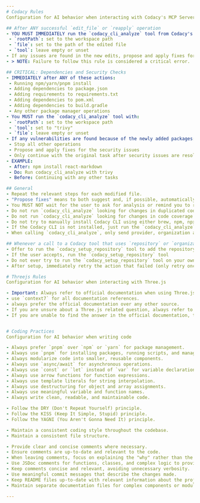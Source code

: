```yaml
---
# Codacy Rules
Configuration for AI behavior when interacting with Codacy's MCP Server

## After ANY successful `edit_file` or `reapply` operation
- YOU MUST IMMEDIATELY run the `codacy_cli_analyze` tool from Codacy's MCP Server for each file that was edited, with:
 - `rootPath`: set to the workspace path
 - `file`: set to the path of the edited file
 - `tool`: leave empty or unset
- If any issues are found in the new edits, propose and apply fixes for them.
- > NOTE: Failure to follow this rule is considered a critical error.

## CRITICAL: Dependencies and Security Checks
- IMMEDIATELY after ANY of these actions:
 - Running npm/yarn/pnpm install
 - Adding dependencies to package.json
 - Adding requirements to requirements.txt
 - Adding dependencies to pom.xml
 - Adding dependencies to build.gradle
 - Any other package manager operations
- You MUST run the `codacy_cli_analyze` tool with:
 - `rootPath`: set to the workspace path
 - `tool`: set to "trivy"
 - `file`: leave empty or unset
- If any vulnerabilities are found because of the newly added packages:
 - Stop all other operations
 - Propose and apply fixes for the security issues
 - Only continue with the original task after security issues are resolved
- EXAMPLE:
 - After: npm install react-markdown
 - Do: Run codacy_cli_analyze with trivy
 - Before: Continuing with any other tasks

## General
- Repeat the relevant steps for each modified file.
- "Propose fixes" means to both suggest and, if possible, automatically apply the fixes.
- You MUST NOT wait for the user to ask for analysis or remind you to run the tool.
- Do not run `codacy_cli_analyze` looking for changes in duplicated code or code complexity metrics.
- Do not run `codacy_cli_analyze` looking for changes in code coverage.
- Do not try to manually install Codacy CLI using either brew, npm, npx, or any other package manager.
- If the Codacy CLI is not installed, just run the `codacy_cli_analyze` tool from Codacy's MCP Server.
- When calling `codacy_cli_analyze`, only send provider, organization and repository if the project is a git repository.

## Whenever a call to a Codacy tool that uses `repository` or `organization` as a parameter returns a 404 error
- Offer to run the `codacy_setup_repository` tool to add the repository to Codacy
- If the user accepts, run the `codacy_setup_repository` tool
- Do not ever try to run the `codacy_setup_repository` tool on your own
- After setup, immediately retry the action that failed (only retry once)

# Threejs Rules
Configuration for AI behavior when interacting with Three.js

- Important: Always refer to official documentation when using Three.js or related Libraries. i.e, react-three-fiber, react-three-drei, etc.
- use `context7` for all documentation references.
- always prefer the official documentation over any other source.
- If you are unsure about a Three.js related question, always refer to the official documentation first.
- If you are unable to find the answer in the official documentation, then you can refer to other sources.


# Coding Practices
Configuration for AI behavior when writing code

- Always prefer `pnpm` over `npm` or `yarn` for package management.
- Always use `pnpm` for installing packages, running scripts, and managing dependencies.
- Always modularize code into smaller, reusable components.
- Always use `async/await` for asynchronous operations.
- Always use `const` or `let` instead of `var` for variable declarations.
- Always use arrow functions for function expressions.
- Always use template literals for string interpolation.
- Always use destructuring for object and array assignments.
- Always use meaningful variable and function names.
- Always write clean, readable, and maintainable code.

- Follow the DRY (Don't Repeat Yourself) principle.
- Follow the KISS (Keep It Simple, Stupid) principle.
- Follow the YAGNI (You Aren't Gonna Need It) principle.

- Maintain a consistent coding style throughout the codebase.
- Maintain a consistent file structure.

- Provide clear and concise comments where necessary.
- Ensure comments are up-to-date and relevant to the code.
- When leaving comments, focus on explaining the "why" rather than the "what" of the code.
- Use JSDoc comments for functions, classes, and complex logic to provide clear documentation.
- Keep comments concise and relevant, avoiding unnecessary verbosity.
- Use meaningful commit messages that describe the changes made.
- Keep README files up-to-date with relevant information about the project.
- Maintain separate documentation files for complex components or modules.

---
```

